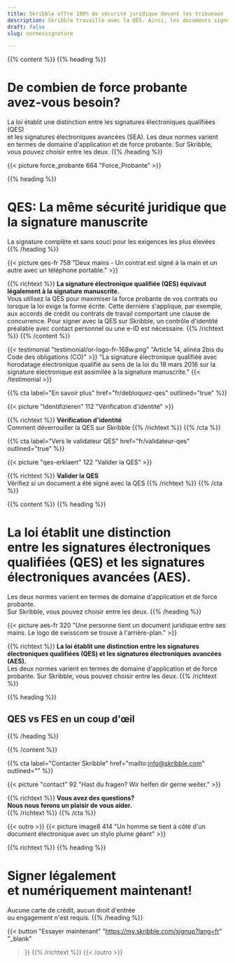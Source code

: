 ```yaml
---
title: Skribble offre 100% de sécurité juridique devant les tribunaux
description: Skribble travaille avec la QES. Ainsi, les documents signés avec Skribble sont juridiquement contraignants.
draft: false
slug: normessignature

---
```


{{% content %}}
{{% heading %}}
# De combien de force probante <br class="hide-for-mobile">avez-vous besoin?
La loi établit une distinction entre les signatures électroniques qualifiées (QES) <br class="hide-for-mobile">et les signatures électroniques avancées (SEA). Les deux normes varient <br class="hide-for-mobile">en termes de domaine d'application et de force probante. 
Sur Skribble, vous pouvez choisir entre les deux.
{{% /heading %}}

{{< picture force_probante 664 "Force_Probante" >}}

{{% heading %}}
# QES: La même sécurité juridique que la signature manuscrite
La signature complète et sans souci pour les exigences les plus élevées
{{% /heading %}}

{{< picture qes-fr 758 "Deux mains - Un contrat est signé à la main et un autre avec un téléphone portable." >}}

{{% richtext %}}
**La signature électronique qualifiée (QES) équivaut légalement à la signature manuscrite.**<br>
Vous utilisez la QES pour maximiser la force probante de vos contrats ou lorsque la loi exige la forme écrite. 
Cette dernière s'applique, par exemple, aux accords de crédit ou contrats de travail comportant une clause de concurrence. 
Pour signer avec la QES sur Skribble, un contrôle d'identité préalable avec contact personnel ou une e-ID est nécessaire.
{{% /richtext %}}
{{% /content %}}

[//]: # (--------------------------------------------------------------------------------------------------------------)

{{< testimonial "testimonial/or-logo-fr-168w.png" "Article 14, alinéa 2bis du Code des obligations (CO)" >}}
"La signature électronique qualifiée avec horodatage électronique qualifié au sens de la loi du 18 mars 2016 sur la signature électronique est assimilée à la signature manuscrite."
{{< /testimonial >}}

[//]: # (--------------------------------------------------------------------------------------------------------------)

{{% cta
  label="En savoir plus"
  href="fr/debloquez-qes"
  outlined="true"
%}}

{{< picture "Identifizieren" 112 "Vérification d'identité" >}}

{{% richtext %}}
**Vérification d'identité**<br>
Comment déverrouiller la QES sur Skribble
{{% /richtext %}}
{{% /cta %}}


{{% cta
  label="Vers le validateur QES"
  href="fr/validateur-qes"
  outlined="true"
%}}

{{< picture "qes-erklaert" 122 "Valider la QES" >}}

{{% richtext %}}
**Valider la QES**<br>
Vérifiez si un document a été signé avec la QES
{{% /richtext %}}
{{% /cta %}}

[//]: # (--------------------------------------------------------------------------------------------------------------)


{{% content %}}
{{% heading %}}
# La loi établit une distinction <br class="hide-for-mobile">entre les signatures électroniques qualifiées (QES) et les signatures électroniques avancées (AES). 
Les deux normes varient en termes de domaine d'application et de force probante.<br class="hide-for-mobile"> 
Sur Skribble, vous pouvez choisir entre les deux.
{{% /heading %}}

{{< picture aes-fr 320 "Une personne tient un document juridique entre ses mains. Le logo de swisscom se trouve à l'arrière-plan." >}}

{{% richtext %}}
**La loi établit une distinction entre les signatures électroniques qualifiées (QES) et les signatures électroniques avancées (AES).**<br>
Les deux normes varient en termes de domaine d'application et de force probante. 
Sur Skribble, vous pouvez choisir entre les deux.
{{% /richtext %}}

{{% heading %}}
## QES vs FES en un coup d'œil
{{% /heading %}}

{{% /content %}}

[//]: # (--------------------------------------------------------------------------------------------------------------)

{{% cta
  label="Contacter Skribble"
  href="mailto:info@skribble.com"
  outlined=""
%}}

{{< picture "contact" 92 "Hast du fragen? Wir helfen dir gerne weiter." >}}

{{% richtext %}}
**Vous avez des questions? <br class="hide-for-mobile">Nous nous ferons un plaisir de vous aider.**<br>
{{% /richtext %}}
{{% /cta %}}


[//]: # (--------------------------------------------------------------------------------------------------------------)

{{< outro >}}
{{< picture image8 414 "Un homme se tient à côté d'un document électronique avec un stylo plume géant" >}}

{{% richtext %}}
{{% heading %}}
# Signer légalement <br class="hide-for-mobile">et numériquement maintenant!
Aucune carte de crédit, aucun droit d'entrée <br class="hide-for-mobile">ou engagement n'est requis.
{{% /heading %}}

{{< button
  "Essayer maintenant"
  "https://my.skribble.com/signup?lang=fr"
  "_blank"
>}}
{{% /richtext %}}
{{< /outro >}}
